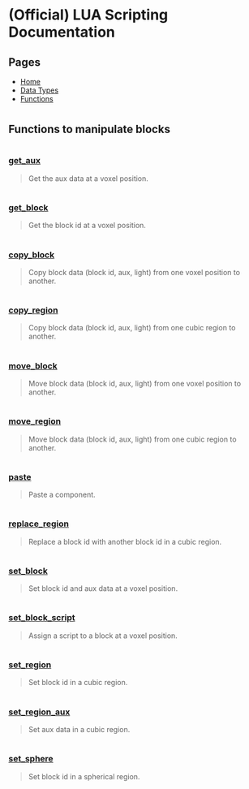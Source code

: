 
# (Official) LUA Scripting Documentation

## Pages
- [Home](../../index)
- [Data Types](../data-types)
- [Functions](../functions)

#
## Functions to manipulate blocks
#
### [get_aux](Blocks/get_aux)
> Get the aux data at a voxel position.
#
### [get_block](Blocks/get_block)
> Get the block id at a voxel position.
#
### [copy_block](Blocks/copy_block)
> Copy block data (block id, aux, light) from one voxel position to another.
#
### [copy_region](Blocks/copy_region)
> Copy block data (block id, aux, light) from one cubic region to another.
#
### [move_block](Blocks/move_block)
> Move block data (block id, aux, light) from one voxel position to another.
#
### [move_region](Blocks/move_region)
> Move block data (block id, aux, light) from one cubic region to another.
#
### [paste](Blocks/paste)
> Paste a component.
#
### [replace_region](Blocks/replace_region)
> Replace a block id with another block id in a cubic region.
#
### [set_block](Blocks/set_block)
> Set block id and aux data at a voxel position.
#
### [set_block_script](Blocks/set_block_script)
> Assign a script to a block at a voxel position.
#
### [set_region](Blocks/set_region)
> Set block id in a cubic region.
#
### [set_region_aux](Blocks/set_region_aux)
> Set aux data in a cubic region.
#
### [set_sphere](Blocks/set_sphere)
> Set block id in a spherical region.
#
